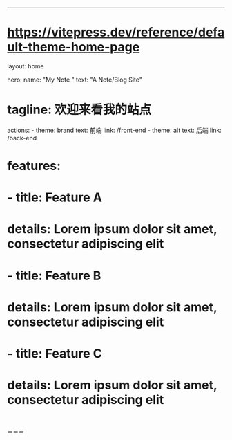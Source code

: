 ---
# https://vitepress.dev/reference/default-theme-home-page
layout: home

hero:
  name: "My Note "
  text: "A Note/Blog Site"
  # tagline: 欢迎来看我的站点
  actions:
    - theme: brand
      text: 前端
      link: /front-end
    - theme: alt
      text: 后端
      link: /back-end

# features:
#   - title: Feature A
#     details: Lorem ipsum dolor sit amet, consectetur adipiscing elit
#   - title: Feature B
#     details: Lorem ipsum dolor sit amet, consectetur adipiscing elit
#   - title: Feature C
#     details: Lorem ipsum dolor sit amet, consectetur adipiscing elit
# ---

